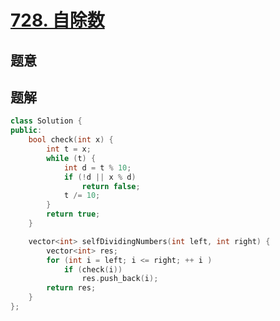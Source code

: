 #  [728. 自除数](https://leetcode-cn.com/problems/self-dividing-numbers/)

## 题意



## 题解



```c++
class Solution {
public:
    bool check(int x) {
        int t = x;
        while (t) {
            int d = t % 10;
            if (!d || x % d)
                return false;
            t /= 10;
        }
        return true;
    }

    vector<int> selfDividingNumbers(int left, int right) {
        vector<int> res;
        for (int i = left; i <= right; ++ i )
            if (check(i))
                res.push_back(i);
        return res;
    }
};
```



```python3

```


